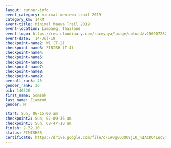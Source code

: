 ```yaml
---
layout: runner-info 
event_category: minimal-meniewa-trail-2019 
category_km: 14KM 
event-title: Minimal Maewa Trail 2019 
event-location: Lampang, Thailand 
event-logo: https://res.cloudinary.com/raceyaya/image/upload/v1569072805/logo/minimal-trail_ktnvsp.jpg 
event-date:  14-Jul-19 
checkpoint-name2: W1 (T-2) 
checkpoint-name3: FINISH (T-4) 
checkpoint-name4: 
checkpoint-name5: 
checkpoint-name6: 
checkpoint-name7: 
checkpoint-name8: 
checkpoint-name9: 
overall_rank: 45
gender_rank: 36
bib: 140326
first_name: Somsak
last_name: Eiamrod
gender: M

start: Sun, 06-15-00 am
checkpoint2: Sun, 07-09-36 am
checkpoint3: Sun, 08-47-10 am
finish: 2-32-10
status: FINISHER
certificate: https://drive.google.com/file/d/1AvguO3UU9jIU_n1ACKO4LucSfvKVNIHA/view?usp=sharing
---
```

